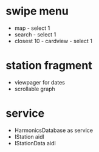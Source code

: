 swipe menu
=====
* map - select 1
* search - select 1
* closest 10 - cardview - select 1

station fragment
=====
* viewpager for dates
* scrollable graph

service
=====
* HarmonicsDatabase as service
* IStation aidl
* IStationData aidl